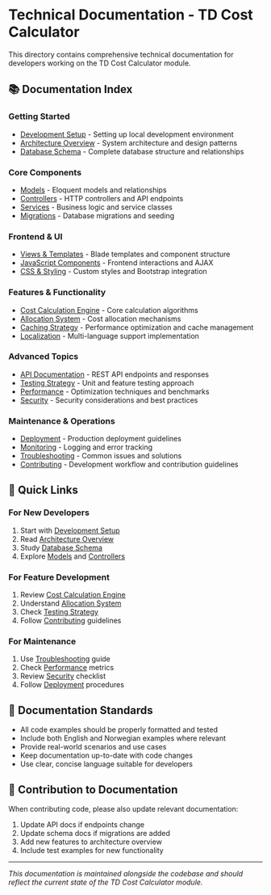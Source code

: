 # Technical Documentation - TD Cost Calculator

This directory contains comprehensive technical documentation for developers working on the TD Cost Calculator module.

## 📚 Documentation Index

### Getting Started
- [Development Setup](development-setup.md) - Setting up local development environment
- [Architecture Overview](architecture.md) - System architecture and design patterns
- [Database Schema](database-schema.md) - Complete database structure and relationships

### Core Components
- [Models](models.md) - Eloquent models and relationships
- [Controllers](controllers.md) - HTTP controllers and API endpoints
- [Services](services.md) - Business logic and service classes
- [Migrations](migrations.md) - Database migrations and seeding

### Frontend & UI
- [Views & Templates](views.md) - Blade templates and component structure
- [JavaScript Components](javascript.md) - Frontend interactions and AJAX
- [CSS & Styling](styling.md) - Custom styles and Bootstrap integration

### Features & Functionality
- [Cost Calculation Engine](cost-calculation.md) - Core calculation algorithms
- [Allocation System](allocation-system.md) - Cost allocation mechanisms
- [Caching Strategy](caching.md) - Performance optimization and cache management
- [Localization](localization.md) - Multi-language support implementation

### Advanced Topics
- [API Documentation](api.md) - REST API endpoints and responses
- [Testing Strategy](testing.md) - Unit and feature testing approach
- [Performance](performance.md) - Optimization techniques and benchmarks
- [Security](security.md) - Security considerations and best practices

### Maintenance & Operations
- [Deployment](deployment.md) - Production deployment guidelines
- [Monitoring](monitoring.md) - Logging and error tracking
- [Troubleshooting](troubleshooting.md) - Common issues and solutions
- [Contributing](contributing.md) - Development workflow and contribution guidelines

## 🚀 Quick Links

### For New Developers
1. Start with [Development Setup](development-setup.md)
2. Read [Architecture Overview](architecture.md)
3. Study [Database Schema](database-schema.md)
4. Explore [Models](models.md) and [Controllers](controllers.md)

### For Feature Development
1. Review [Cost Calculation Engine](cost-calculation.md)
2. Understand [Allocation System](allocation-system.md)
3. Check [Testing Strategy](testing.md)
4. Follow [Contributing](contributing.md) guidelines

### For Maintenance
1. Use [Troubleshooting](troubleshooting.md) guide
2. Check [Performance](performance.md) metrics
3. Review [Security](security.md) checklist
4. Follow [Deployment](deployment.md) procedures

## 📝 Documentation Standards

- All code examples should be properly formatted and tested
- Include both English and Norwegian examples where relevant
- Provide real-world scenarios and use cases
- Keep documentation up-to-date with code changes
- Use clear, concise language suitable for developers

## 🔄 Contribution to Documentation

When contributing code, please also update relevant documentation:
1. Update API docs if endpoints change
2. Update schema docs if migrations are added
3. Add new features to architecture overview
4. Include test examples for new functionality

---

*This documentation is maintained alongside the codebase and should reflect the current state of the TD Cost Calculator module.*
